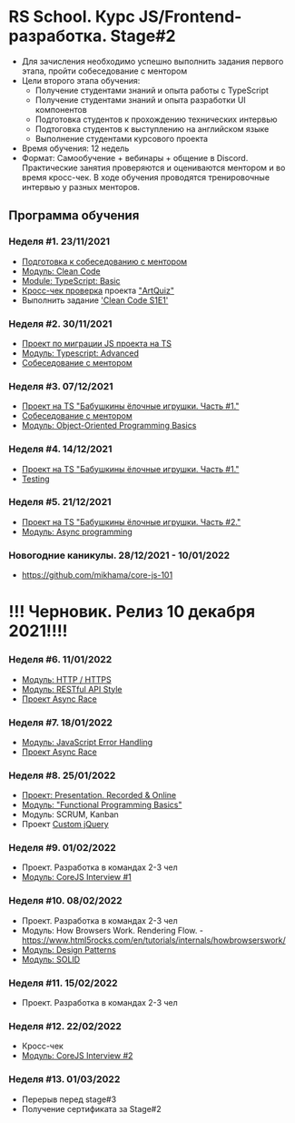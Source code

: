 # RS School. Курс JS/Frontend-разработка. Stage#2

- Для зачисления необходимо успешно выполнить задания первого этапа, пройти собеседование с ментором
- Цели второго этапа обучения:
  - Получение студентами знаний и опыта работы с TypeScript
  - Получение студентами знаний и опыта разработки UI компонентов
  - Подготовка студентов к прохождению технических интервью
  - Подтоговка студентов к выступлению на английском языке
  - Выполнение студентами курсового проекта
- Время обучения: 12 недель
- Формат: Cамообучение + вебинары + общение в Discord. Практические занятия проверяются и оцениваются ментором и во время кросс-чек. В ходе обучения проводятся тренировочные интервью у разных менторов.

## Программа обучения

### Неделя #1. 23/11/2021

- [Подготовка к собеседованию с ментором](modules/technical-screening/)
- [Модуль: Clean Code](modules/clean-code/)
- [Module: TypeScript: Basic](modules/typescript-basic/)
- [Кросс-чек проверка](https://docs.rs.school/#/cross-check-flow) проекта ["ArtQuiz"](../tasks/art-quiz/art-quiz.md)
- Выполнить задание ['Clean Code S1E1'](modules/clean-code/clean-code-s1e1.md)

### Неделя #2. 30/11/2021
- [Проект по миграции JS проекта на TS](https://github.com/rolling-scopes-school/tasks/blob/master/tasks/migration-newip-to-ts.md)
- [Модуль: Typescript: Advanced](modules/typescript-advanced/)
- [Собеседование с ментором](modules/technical-screening/)

### Неделя #3. 07/12/2021
- [Проект на TS "Бабушкины ёлочные игрушки. Часть #1."](https://github.com/rolling-scopes-school/tasks/blob/master/tasks/christmas-task.md)
- [Собеседование с ментором](modules/technical-screening/)
- [Модуль: Object-Oriented Programming Basics](modules/oop-basics/)

### Неделя #4. 14/12/2021
- [Проект на TS "Бабушкины ёлочные игрушки. Часть #1."](https://github.com/rolling-scopes-school/tasks/blob/master/tasks/christmas-task.md)
- [Testing](modules/testing/)

### Неделя #5. 21/12/2021
- [Проект на TS "Бабушкины ёлочные игрушки. Часть #2."](https://github.com/rolling-scopes-school/tasks/blob/master/tasks/christmas-task.md)
- [Модуль: Async programming](modules/async/)

### Новогодние каникулы. 28/12/2021 - 10/01/2022
- https://github.com/mikhama/core-js-101

# !!! Черновик. Релиз 10 декабря 2021!!!!

### Неделя #6. 11/01/2022

- [Модуль: HTTP / HTTPS](modules/http/)
- [Модуль: RESTful API Style](modules/restful-api/)
- [Проект Async Race](https://github.com/rolling-scopes-school/tasks/blob/master/tasks/async-race.md)

### Неделя #7. 18/01/2022

- [Модуль: JavaScript Error Handling](modules/error-handling/)
- [Проект Async Race](https://github.com/rolling-scopes-school/tasks/blob/master/tasks/async-race.md)

### Неделя #8. 25/01/2022

- [Проект: Presentation. Recorded & Online](modules/presentation)
- [Модуль: "Functional Programming Basics"](modules/fp-basics/)
- Модуль: SCRUM, Kanban
- Проект [Custom jQuery](https://github.com/rolling-scopes-school/dimablr-JSFE2021Q1/tree/RS-School/custom-jquery)

### Неделя #9. 01/02/2022

- Проект. Разработка в командах 2-3 чел
- [Модуль: CoreJS Interview #1](https://github.com/rolling-scopes-school/tasks/blob/master/tasks/interview-basic-coreJS.md)

### Неделя #10. 08/02/2022

- Проект. Разработка в командах 2-3 чел
- Модуль: How Browsers Work. Rendering Flow. - https://www.html5rocks.com/en/tutorials/internals/howbrowserswork/
- [Модуль: Design Patterns](modules/design-patterns/)
- [Модуль: SOLID](modules/solid/)

### Неделя #11. 15/02/2022

- Проект. Разработка в командах 2-3 чел

### Неделя #12. 22/02/2022

- Кросс-чек
- [Модуль: CoreJS Interview #2](https://github.com/rolling-scopes-school/tasks/blob/master/tasks/interview-corejs.md)

### Неделя #13. 01/03/2022

- Перерыв перед stage#3
- Получение сертификата за Stage#2
